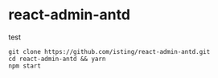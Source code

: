# react-admin-antd

test

```
git clone https://github.com/isting/react-admin-antd.git
cd react-admin-antd && yarn
npm start
```